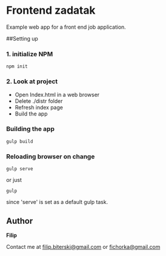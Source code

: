# Frontend zadatak

Example web app for a front end job application.

##Setting up

### 1. initialize NPM

```
npm init
```

### 2. Look at project

* Open Index.html in a web browser
* Delete ./distr folder
* Refresh index page
* Build the app

### Building the app
```
gulp build
```

### Reloading browser on change

```
gulp serve
```
or just
```
gulp
```
since 'serve' is set as a default gulp task.

## Author

 **Filip**
 
 Contact me at filip.biterski@gmail.com or fichorka@gmail.com